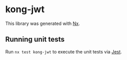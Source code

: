 # kong-jwt

This library was generated with [Nx](https://nx.dev).

## Running unit tests

Run `nx test kong-jwt` to execute the unit tests via [Jest](https://jestjs.io).

